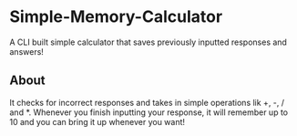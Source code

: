 # Simple-Memory-Calculator
A CLI  built simple calculator that saves previously inputted responses and answers! 

## About
It checks for incorrect responses and takes in simple operations lik +, -, / and *.
Whenever you finish inputting your response, it will remember up to 10 and you can bring 
it up whenever you want!
